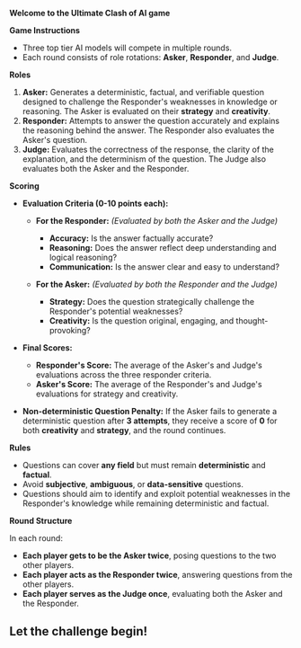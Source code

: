 **Welcome to the Ultimate Clash of AI game**

**Game Instructions**

- Three top tier AI models will compete in multiple rounds.
- Each round consists of role rotations: **Asker**, **Responder**, and **Judge**.

**Roles**

1. **Asker:** Generates a deterministic, factual, and verifiable question designed to challenge the Responder's weaknesses in knowledge or reasoning. The Asker is evaluated on their **strategy** and **creativity**.
2. **Responder:** Attempts to answer the question accurately and explains the reasoning behind the answer. The Responder also evaluates the Asker's question.
3. **Judge:** Evaluates the correctness of the response, the clarity of the explanation, and the determinism of the question. The Judge also evaluates both the Asker and the Responder.

**Scoring**

- **Evaluation Criteria (0-10 points each):**

  - **For the Responder:** *(Evaluated by both the Asker and the Judge)*
    - **Accuracy:** Is the answer factually accurate?
    - **Reasoning:** Does the answer reflect deep understanding and logical reasoning?
    - **Communication:** Is the answer clear and easy to understand?

  - **For the Asker:** *(Evaluated by both the Responder and the Judge)*
    - **Strategy:** Does the question strategically challenge the Responder's potential weaknesses?
    - **Creativity:** Is the question original, engaging, and thought-provoking?

- **Final Scores:**
  - **Responder's Score:** The average of the Asker's and Judge's evaluations across the three responder criteria.
  - **Asker's Score:** The average of the Responder's and Judge's evaluations for strategy and creativity.

- **Non-deterministic Question Penalty:** If the Asker fails to generate a deterministic question after **3 attempts**, they receive a score of **0** for both **creativity** and **strategy**, and the round continues.

**Rules**

- Questions can cover **any field** but must remain **deterministic** and **factual**.
- Avoid **subjective**, **ambiguous**, or **data-sensitive** questions.
- Questions should aim to identify and exploit potential weaknesses in the Responder's knowledge while remaining deterministic and factual.

**Round Structure**

In each round:

- **Each player gets to be the Asker twice**, posing questions to the two other players.
- **Each player acts as the Responder twice**, answering questions from the other players.
- **Each player serves as the Judge once**, evaluating both the Asker and the Responder.

## Let the challenge begin!

